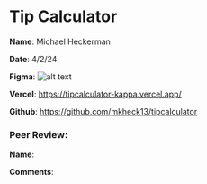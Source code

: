 # Tip Calculator

**Name**: Michael Heckerman

**Date**: 4/2/24

**Figma**: ![alt text](../tip-calculator-app-main/design/desktop-design-empty.jpg)

**Vercel**: https://tipcalculator-kappa.vercel.app/

**Github**: https://github.com/mkheck13/tipcalculator

### Peer Review:
**Name**:

**Comments**:

  

